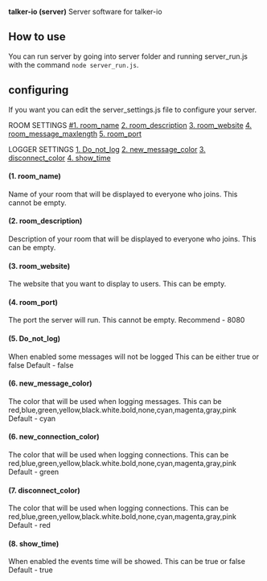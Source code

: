  **talker-io (server)**
Server software for talker-io


## How to use
You can run server by going into server folder and running server_run.js
with the command `node server_run.js`.

## configuring
If you want you can edit the server_settings.js file to configure your server.

ROOM SETTINGS
[#1. room_name](#1-room_name)
[2. room_description](#2-room_description)
[3. room_website](#3-room_website)
[4. room_message_maxlength](#4-room_message_maxlength)
[5. room_port](#5-room_port)


LOGGER SETTINGS
[1. Do_not_log](#6-do_not_log)
[2. new_message_color](#7-new_messgae_color)
[3. disconnect_color](#8-disconnect_color)
[4. show_time](#9-show_time)


#### (1. room_name)
Name of your room that will be displayed to everyone who joins.
This cannot be empty.

#### (2. room_description)
Description of your room that will be displayed to everyone who joins.
This can be empty.

#### (3. room_website)
The website that you want to display to users.
This can be empty.

#### (4. room_port)
The port the server will run.
This cannot be empty.
Recommend - 8080  

#### (5. Do_not_log)
When enabled some messages will not be logged
This can be either true or false
Default - false
 
#### (6. new_message_color)
The color that will be used when logging messages.
This can be red,blue,green,yellow,black.white.bold,none,cyan,magenta,gray,pink
Default - cyan

#### (6. new_connection_color)
The color that will be used when logging connections.
This can be red,blue,green,yellow,black.white.bold,none,cyan,magenta,gray,pink
Default - green

#### (7. disconnect_color)
The color that will be used when logging connections.
This can be red,blue,green,yellow,black.white.bold,none,cyan,magenta,gray,pink
Default - red

#### (8. show_time)
When enabled the events time will be showed.
This can be true or false
Default - true
